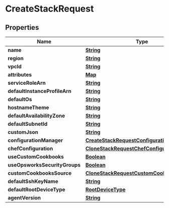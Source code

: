 

# CreateStackRequest


## Properties

| Name | Type | Description | Notes |
|------------ | ------------- | ------------- | -------------|
|**name** | [**String**](String.md) |  |  |
|**region** | [**String**](String.md) |  |  |
|**vpcId** | [**String**](String.md) |  |  [optional] |
|**attributes** | [**Map**](Map.md) |  |  [optional] |
|**serviceRoleArn** | [**String**](String.md) |  |  |
|**defaultInstanceProfileArn** | [**String**](String.md) |  |  |
|**defaultOs** | [**String**](String.md) |  |  [optional] |
|**hostnameTheme** | [**String**](String.md) |  |  [optional] |
|**defaultAvailabilityZone** | [**String**](String.md) |  |  [optional] |
|**defaultSubnetId** | [**String**](String.md) |  |  [optional] |
|**customJson** | [**String**](String.md) |  |  [optional] |
|**configurationManager** | [**CreateStackRequestConfigurationManager**](CreateStackRequestConfigurationManager.md) |  |  [optional] |
|**chefConfiguration** | [**CloneStackRequestChefConfiguration**](CloneStackRequestChefConfiguration.md) |  |  [optional] |
|**useCustomCookbooks** | [**Boolean**](Boolean.md) |  |  [optional] |
|**useOpsworksSecurityGroups** | [**Boolean**](Boolean.md) |  |  [optional] |
|**customCookbooksSource** | [**CloneStackRequestCustomCookbooksSource**](CloneStackRequestCustomCookbooksSource.md) |  |  [optional] |
|**defaultSshKeyName** | [**String**](String.md) |  |  [optional] |
|**defaultRootDeviceType** | [**RootDeviceType**](RootDeviceType.md) |  |  [optional] |
|**agentVersion** | [**String**](String.md) |  |  [optional] |



